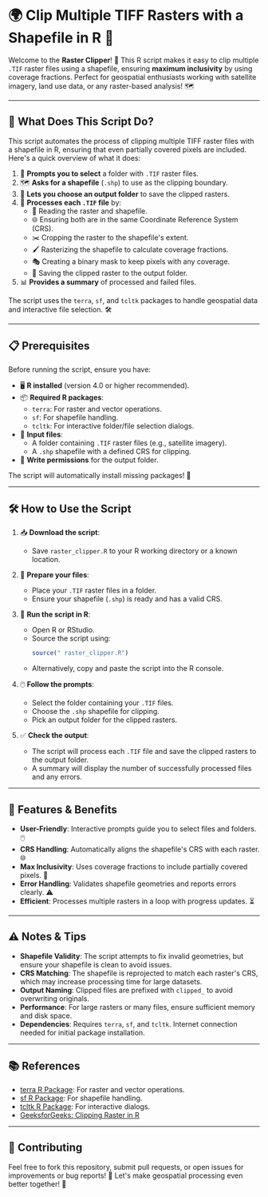 # 🌍 Clip Multiple TIFF Rasters with a Shapefile in R 🌿

Welcome to the **Raster Clipper**! 🎉 This R script makes it easy to clip multiple `.TIF` raster files using a shapefile, ensuring **maximum inclusivity** by using coverage fractions. Perfect for geospatial enthusiasts working with satellite imagery, land use data, or any raster-based analysis! 🗺️

---

## 🚀 What Does This Script Do?

This script automates the process of clipping multiple TIFF raster files with a shapefile in R, ensuring that even partially covered pixels are included. Here's a quick overview of what it does:

1. 📂 **Prompts you to select** a folder with `.TIF` raster files.
2. 🗺️ **Asks for a shapefile** (`.shp`) to use as the clipping boundary.
3. 💾 **Lets you choose an output folder** to save the clipped rasters.
4. 🔄 **Processes each `.TIF` file** by:
   - 📖 Reading the raster and shapefile.
   - 🌐 Ensuring both are in the same Coordinate Reference System (CRS).
   - ✂️ Cropping the raster to the shapefile's extent.
   - 🖌️ Rasterizing the shapefile to calculate coverage fractions.
   - 🎭 Creating a binary mask to keep pixels with any coverage.
   - 💾 Saving the clipped raster to the output folder.
5. 📊 **Provides a summary** of processed and failed files.

The script uses the `terra`, `sf`, and `tcltk` packages to handle geospatial data and interactive file selection. 🛠️

---

## 📋 Prerequisites

Before running the script, ensure you have:

- 🖥️ **R installed** (version 4.0 or higher recommended).
- 📦 **Required R packages**:
  - `terra`: For raster and vector operations.
  - `sf`: For shapefile handling.
  - `tcltk`: For interactive folder/file selection dialogs.
- 📁 **Input files**:
  - A folder containing `.TIF` raster files (e.g., satellite imagery).
  - A `.shp` shapefile with a defined CRS for clipping.
- 💾 **Write permissions** for the output folder.

The script will automatically install missing packages! 🚀

---

## 🛠️ How to Use the Script

1. 📥 **Download the script**:
   - Save `raster_clipper.R` to your R working directory or a known location.

2. 📂 **Prepare your files**:
   - Place your `.TIF` raster files in a folder.
   - Ensure your shapefile (`.shp`) is ready and has a valid CRS.

3. 🏃 **Run the script in R**:
   - Open R or RStudio.
   - Source the script using:
     ```R
     source(" raster_clipper.R")
     ```
   - Alternatively, copy and paste the script into the R console.

4. 🖱️ **Follow the prompts**:
   - Select the folder containing your `.TIF` files.
   - Choose the `.shp` shapefile for clipping.
   - Pick an output folder for the clipped rasters.

5. ✅ **Check the output**:
   - The script will process each `.TIF` file and save the clipped rasters to the output folder.
   - A summary will display the number of successfully processed files and any errors.

---

## 🎯 Features & Benefits

- **User-Friendly**: Interactive prompts guide you to select files and folders. 🖱️
- **CRS Handling**: Automatically aligns the shapefile's CRS with each raster. 🌐
- **Max Inclusivity**: Uses coverage fractions to include partially covered pixels. 🔲
- **Error Handling**: Validates shapefile geometries and reports errors clearly. ⚠️
- **Efficient**: Processes multiple rasters in a loop with progress updates. ⏳

---

## ⚠️ Notes & Tips

- **Shapefile Validity**: The script attempts to fix invalid geometries, but ensure your shapefile is clean to avoid issues.
- **CRS Matching**: The shapefile is reprojected to match each raster's CRS, which may increase processing time for large datasets.
- **Output Naming**: Clipped files are prefixed with `clipped_` to avoid overwriting originals.
- **Performance**: For large rasters or many files, ensure sufficient memory and disk space.
- **Dependencies**: Requires `terra`, `sf`, and `tcltk`. Internet connection needed for initial package installation.

---

## 📚 References

- [terra R Package](https://cran.r-project.org/package=terra): For raster and vector operations.
- [sf R Package](https://cran.r-project.org/package=sf): For shapefile handling.
- [tcltk R Package](https://cran.r-project.org/package=tcltk): For interactive dialogs.
- [GeeksforGeeks: Clipping Raster in R](https://www.geeksforgeeks.org/clipping-raster-using-shapefile-in-r/)

---

## 🌟 Contributing

Feel free to fork this repository, submit pull requests, or open issues for improvements or bug reports! 🙌 Let's make geospatial processing even better together! 🚀

